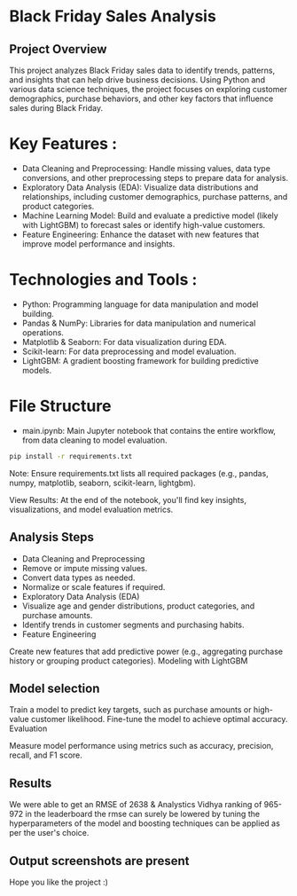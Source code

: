 # Black Friday Sales Analysis

## Project Overview
This project analyzes Black Friday sales data to identify trends,
patterns, and insights that can help drive business decisions. Using
Python and various data science techniques, the project focuses
on exploring customer demographics, purchase behaviors, and other key
factors that influence sales during Black Friday.

# Key Features :
- Data Cleaning and Preprocessing: Handle missing values, data type conversions, and other preprocessing steps to prepare data for analysis.
- Exploratory Data Analysis (EDA): Visualize data distributions and relationships, including customer demographics, purchase patterns, and product categories.
- Machine Learning Model: Build and evaluate a predictive model (likely with LightGBM) to forecast sales or identify high-value customers.
- Feature Engineering: Enhance the dataset with new features that improve model performance and insights.


# Technologies and Tools :

- Python: Programming language for data manipulation and model building.
- Pandas & NumPy: Libraries for data manipulation and numerical operations.
- Matplotlib & Seaborn: For data visualization during EDA.
- Scikit-learn: For data preprocessing and model evaluation.
- LightGBM: A gradient boosting framework for building predictive models.

# File Structure
- main.ipynb: Main Jupyter notebook that contains the entire workflow, from data cleaning to model evaluation.

```bash
pip install -r requirements.txt
```
Note: Ensure requirements.txt lists all required packages (e.g., pandas, numpy, matplotlib, seaborn, scikit-learn, lightgbm).


View Results: At the end of the notebook, you'll find key insights, visualizations, and model evaluation metrics.

## Analysis Steps
- Data Cleaning and Preprocessing
- Remove or impute missing values.
- Convert data types as needed.
- Normalize or scale features if required.
- Exploratory Data Analysis (EDA)
- Visualize age and gender distributions, product categories, and purchase amounts.
- Identify trends in customer segments and purchasing habits.
- Feature Engineering

Create new features that add predictive power (e.g., aggregating purchase history or grouping product categories).
Modeling with LightGBM

## Model selection
Train a model to predict key targets, such as purchase amounts or high-value customer likelihood.
Fine-tune the model to achieve optimal accuracy.
Evaluation

Measure model performance using metrics such as accuracy, precision, recall, and F1 score.

## Results
We were able to get an RMSE of 2638 & Analystics Vidhya ranking of 965-972 in the leaderboard
the rmse can surely be lowered by tuning the hyperparameters of the model and boosting techniques can 
be applied as per the user's choice. 

## Output screenshots are present

Hope you like the project :)
